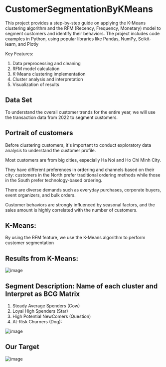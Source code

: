 # CustomerSegmentationByKMeans
This project provides a step-by-step guide on applying the K-Means clustering algorithm and the RFM (Recency, Frequency, Monetary) model to segment customers and identify their behaviors. The project includes code examples in Python, using popular libraries like Pandas, NumPy, Scikit-learn, and Plotly

Key Features:

1. Data preprocessing and cleaning
2. RFM model calculation
3. K-Means clustering implementation
4. Cluster analysis and interpretation
5. Visualization of results

## Data Set
To understand the overall customer trends for the entire year, we will use the transaction data from 2022 to segment customers.

## Portrait of customers

Before clustering customers, it's important to conduct exploratory data analysis to understand the customer profile. 

Most customers are from big cities, especially Ha Noi and Ho Chi Minh City. 

They have different preferences in ordering and channels based on their city: customers in the North prefer traditional ordering methods while those in the South prefer technology-based ordering. 

There are diverse demands such as everyday purchases, corporate buyers, event organizers, and bulk orders. 

Customer behaviors are strongly influenced by seasonal factors, and the sales amount is highly correlated with the number of customers.

## K-Means:
By using the RFM feature, we use the K-Means algorithm to perform customer segmentation

## Results from K-Means:
![image](https://github.com/user-attachments/assets/b22392db-f5c1-459a-ac6e-9c30035e8154)

## Segment Description: Name of each cluster and Interpret as BCG Matrix
1. Steady Average Spenders (Cow)
2. Loyal High Spenders (Star)
3. High Potential NewComers (Question)
4. At-Risk Churners (Dog): 

![image](https://github.com/user-attachments/assets/3dd630a8-2290-4e02-a7cd-42743e337436)

## Our Target
![image](https://github.com/user-attachments/assets/f22d297f-67aa-43f5-a8d8-ac525f3c930d)

